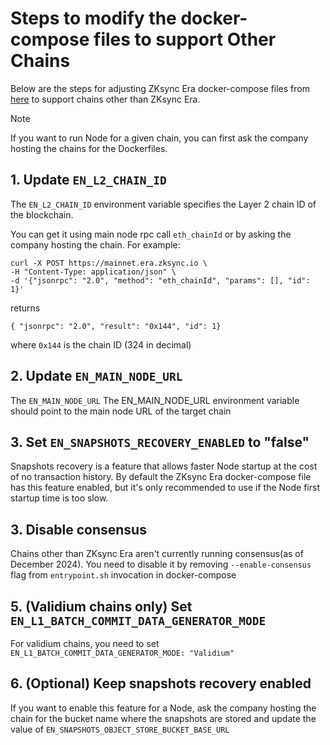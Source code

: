 # Steps to modify the docker-compose files to support Other Chains

Below are the steps for adjusting ZKsync Era docker-compose files from [here](00_quick_start.md) to support chains other
than ZKsync Era.

> [!NOTE]
>
> If you want to run Node for a given chain, you can first ask the company hosting the chains for the Dockerfiles.

## 1. Update `EN_L2_CHAIN_ID`

The `EN_L2_CHAIN_ID` environment variable specifies the Layer 2 chain ID of the blockchain.

You can get it using main node rpc call `eth_chainId` or by asking the company hosting the chain. For example:
```
curl -X POST https://mainnet.era.zksync.io \
-H "Content-Type: application/json" \
-d '{"jsonrpc": "2.0", "method": "eth_chainId", "params": [], "id": 1}'
```
returns
```
{ "jsonrpc": "2.0", "result": "0x144", "id": 1}
```
where `0x144` is the chain ID (324 in decimal)

## 2. Update `EN_MAIN_NODE_URL`

The `EN_MAIN_NODE_URL` The EN_MAIN_NODE_URL environment variable should point to the main node URL of the target chain

## 3. Set `EN_SNAPSHOTS_RECOVERY_ENABLED` to "false"

Snapshots recovery is a feature that allows faster Node startup at the cost of no transaction history. By default the
ZKsync Era docker-compose file has this feature enabled, but it's only recommended to use if the Node first startup time
is too slow.

## 3. Disable consensus

Chains other than ZKsync Era aren't currently running consensus(as of December 2024). You need to disable it by removing
`--enable-consensus` flag from `entrypoint.sh` invocation in docker-compose

## 5. (Validium chains only) Set `EN_L1_BATCH_COMMIT_DATA_GENERATOR_MODE`

For validium chains, you need to set `EN_L1_BATCH_COMMIT_DATA_GENERATOR_MODE: "Validium"`

## 6. (Optional) Keep snapshots recovery enabled

If you want to enable this feature for a Node, ask the company hosting the chain for the bucket name where the snapshots
are stored and update the value of `EN_SNAPSHOTS_OBJECT_STORE_BUCKET_BASE_URL`
